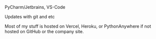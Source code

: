 PyCharm/Jetbrains, VS-Code

Updates with git and etc

Most of my stuff is hosted on Vercel, Heroku, or PythonAnywhere if not hosted on GitHub or the company site.
